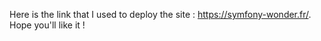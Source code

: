 Here is the link that I used to deploy the site : https://symfony-wonder.fr/. Hope you'll like it !
